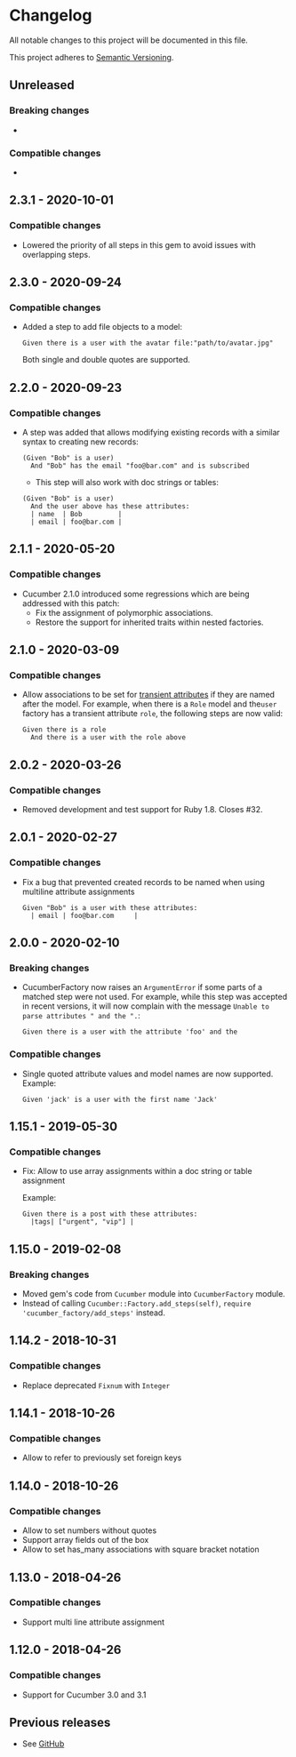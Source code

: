 # Changelog

All notable changes to this project will be documented in this file.

This project adheres to [Semantic Versioning](http://semver.org/spec/v2.0.0.html).


## Unreleased

### Breaking changes

-

### Compatible changes

-

## 2.3.1 - 2020-10-01

### Compatible changes

- Lowered the priority of all steps in this gem to avoid issues with overlapping steps.

## 2.3.0 - 2020-09-24

### Compatible changes

- Added a step to add file objects to a model:
  ```cucumber
  Given there is a user with the avatar file:"path/to/avatar.jpg"
  ```
  Both single and double quotes are supported.

## 2.2.0 - 2020-09-23

### Compatible changes

- A step was added that allows modifying existing records with a similar syntax to creating new records:
  ```cucumber
  (Given "Bob" is a user)
    And "Bob" has the email "foo@bar.com" and is subscribed
  ```
  - This step will also work with doc strings or tables:
  ```cucumber
  (Given "Bob" is a user)
    And the user above has these attributes:
    | name  | Bob         |
    | email | foo@bar.com | 
  ```

## 2.1.1 - 2020-05-20

### Compatible changes

- Cucumber 2.1.0 introduced some regressions which are being addressed with this patch:
    - Fix the assignment of polymorphic associations.
    - Restore the support for inherited traits within nested factories.

## 2.1.0 - 2020-03-09

### Compatible changes

- Allow associations to be set for [transient attributes](https://github.com/thoughtbot/factory_bot/blob/master/GETTING_STARTED.md#transient-attributes) if they are named after the model. For example, when there is a `Role` model and the`user` factory has a transient attribute `role`, the following steps are now valid:
  ```
  Given there is a role
    And there is a user with the role above
  ```

## 2.0.2 - 2020-03-26

### Compatible changes

- Removed development and test support for Ruby 1.8. Closes #32.

## 2.0.1 - 2020-02-27

### Compatible changes

- Fix a bug that prevented created records to be named when using multiline attribute assignments
  ```
  Given "Bob" is a user with these attributes:
    | email | foo@bar.com     |
  ```

## 2.0.0 - 2020-02-10

### Breaking changes

- CucumberFactory now raises an `ArgumentError` if some parts of a matched step were not used. For example, while this step was accepted in recent versions, it will now complain with the message `Unable to parse attributes " and the ".`:
  ```
  Given there is a user with the attribute 'foo' and the
  ```


### Compatible changes

- Single quoted attribute values and model names are now supported. Example:

  ```
  Given 'jack' is a user with the first name 'Jack'
  ```

## 1.15.1 - 2019-05-30

### Compatible changes

- Fix: Allow to use array assignments within a doc string or table assignment

  Example:

  ```
  Given there is a post with these attributes:
    |tags| ["urgent", "vip"] |
  ```

## 1.15.0 - 2019-02-08

### Breaking changes

- Moved gem's code from `Cucumber` module into `CucumberFactory` module.
- Instead of calling `Cucumber::Factory.add_steps(self)`, `require 'cucumber_factory/add_steps'` instead.


## 1.14.2 - 2018-10-31

### Compatible changes

- Replace deprecated `Fixnum` with `Integer`


## 1.14.1 - 2018-10-26

### Compatible changes

- Allow to refer to previously set foreign keys


## 1.14.0 - 2018-10-26

### Compatible changes

- Allow to set numbers without quotes
- Support array fields out of the box
- Allow to set has_many associations with square bracket notation


## 1.13.0 - 2018-04-26

### Compatible changes

- Support multi line attribute assignment


## 1.12.0 - 2018-04-26

### Compatible changes

- Support for Cucumber 3.0 and 3.1


## Previous releases

- See [GitHub](https://github.com/makandra/cucumber_factory/commits/master)
